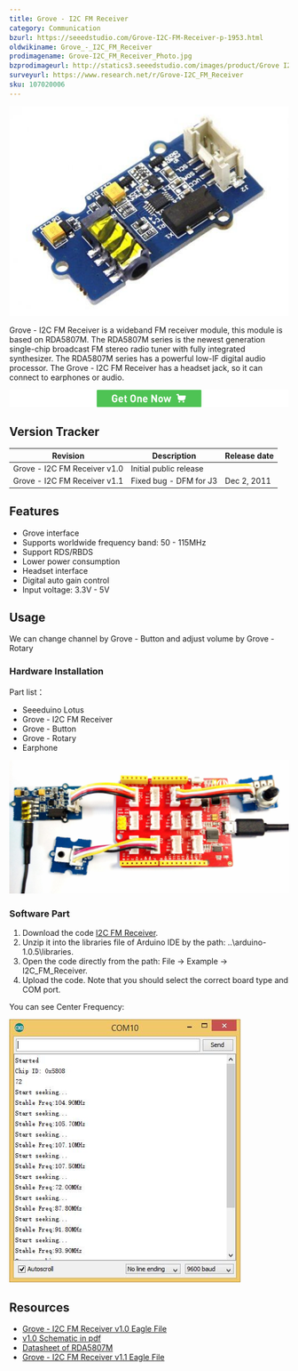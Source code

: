 ```yaml
---
title: Grove - I2C FM Receiver
category: Communication
bzurl: https://seeedstudio.com/Grove-I2C-FM-Receiver-p-1953.html
oldwikiname: Grove_-_I2C_FM_Receiver
prodimagename: Grove-I2C_FM_Receiver_Photo.jpg
bzprodimageurl: http://statics3.seeedstudio.com/images/product/Grove I2C FM.jpg
surveyurl: https://www.research.net/r/Grove-I2C_FM_Receiver
sku: 107020006
---
```


![](https://github.com/SeeedDoc/WikiMigrationSync/raw/master/docs/assets/Grove-I2C_FM_Receiver/img/Grove-I2C_FM_Receiver_Photo.jpg)

Grove - I2C FM Receiver is a wideband FM receiver module, this module is based on RDA5807M. The RDA5807M series is the newest generation single-chip broadcast FM stereo radio tuner with fully integrated synthesizer. The RDA5807M series has a powerful low-IF digital audio processor. The Grove - I2C FM Receiver has a headset jack, so it can connect to earphones or audio.

[![](https://github.com/SeeedDoc/WikiMigrationSync/raw/master/docs/assets/common/Get_One_Now_Banner.png)](http://www.seeedstudio.com/Grove-I2C-FM-Receiver-p-1953.html)

Version Tracker
---------------

| Revision                      | Description             | Release date  |
|-------------------------------|-------------------------|---------------|
| Grove - I2C FM Receiver v1.0  | Initial public release  |               |
| Grove - I2C FM Receiver v1.1  | Fixed bug - DFM for J3  | Dec 2, 2011   |


Features
--------

-   Grove interface
-   Supports worldwide frequency band: 50 - 115MHz
-   Support RDS/RBDS
-   Lower power consumption
-   Headset interface
-   Digital auto gain control
-   Input voltage: 3.3V - 5V

Usage
-----

We can change channel by Grove - Button and adjust volume by Grove - Rotary

### Hardware Installation

Part list：

-   Seeeduino Lotus
-   Grove - I2C FM Receiver
-   Grove - Button
-   Grove - Rotary
-   Earphone

![](https://github.com/SeeedDoc/WikiMigrationSync/raw/master/docs/assets/Grove-I2C_FM_Receiver/img/Grove-I2C_FM_Receiver_Usage.jpg)

### Software Part

1.  Download the code [I2C FM Receiver](https://github.com/Seeed-Studio/I2C_FM_Receiver).
2.  Unzip it into the libraries file of Arduino IDE by the path: ..\\arduino-1.0.5\\libraries.
3.  Open the code directly from the path: File -> Example -> I2C\_FM\_Receiver.
4.  Upload the code. Note that you should select the correct board type and COM port.

You can see Center Frequency:

![](https://github.com/SeeedDoc/WikiMigrationSync/raw/master/docs/assets/Grove-I2C_FM_Receiver/img/Grove-I2C_FM_Receiver_com.jpg)

Resources
---------

-   [Grove - I2C FM Receiver v1.0 Eagle File](https://github.com/SeeedDoc/WikiMigrationSync/raw/master/docs/assets/Grove-I2C_FM_Receiver/res/Grove_I2C_FM_Receiver_v1.0.zip)
-   [v1.0 Schematic in pdf](https://github.com/SeeedDoc/WikiMigrationSync/raw/master/docs/assets/Grove-I2C_FM_Receiver/res/Grove_I2C_FM_Receiver_v1.1_PDF.pdf)
-   [Datasheet of RDA5807M](https://github.com/SeeedDoc/WikiMigrationSync/raw/master/docs/assets/Grove-I2C_FM_Receiver/res/RDA5807M_datasheet_v1.1.pdf)
-   [Grove - I2C FM Receiver v1.1 Eagle File](https://github.com/SeeedDoc/WikiMigrationSync/raw/master/docs/assets/Grove-I2C_FM_Receiver/res/Grove_I2C_FM_Receiver_v1.1_Eagle.zip)


<!-- This Markdown file was created from http://www.seeedstudio.com/wiki/Grove_-_I2C_FM_Receiver -->
